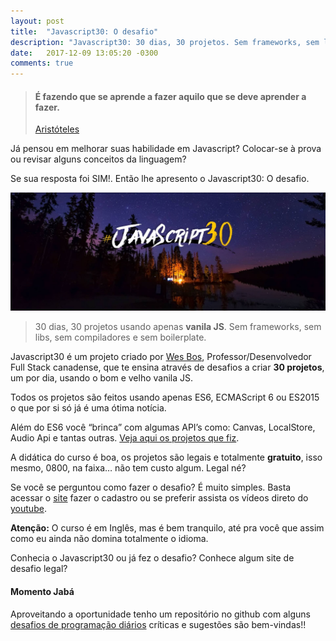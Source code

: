 ```yaml
---
layout: post
title:  "Javascript30: O desafio"
description: "Javascript30: 30 dias, 30 projetos. Sem frameworks, sem libs, sem compiladores e sem boilerplate"
date:   2017-12-09 13:05:20 -0300
comments: true
---
```


> #### É fazendo que se aprende a fazer aquilo que se deve aprender a fazer.
> [Aristóteles](https://pt.wikipedia.org/wiki/Arist%C3%B3teles)

Já pensou em melhorar suas habilidade em Javascript? Colocar-se à prova ou revisar alguns conceitos da linguagem?

Se sua resposta foi SIM!. Então lhe apresento o Javascript30: O desafio.

![Logo Javascript30](/assets/img/posts/javascript30-the-challenge.jpg)

> 30 dias, 30 projetos usando apenas __vanila JS__. Sem frameworks, sem libs, sem compiladores e sem boilerplate.

Javascript30 é um projeto criado por [Wes Bos](http://wesbos.com), Professor/Desenvolvedor Full Stack canadense, que te ensina através de desafios a criar __30 projetos__, um por dia, usando o bom e velho vanila JS.

Todos os projetos são feitos usando apenas ES6, ECMAScript 6 ou ES2015 o que por si só já é uma ótima notícia.

Além do ES6 você “brinca” com algumas API’s como: Canvas, LocalStore, Audio Api e tantas outras. [Veja aqui os projetos que fiz](https://codepen.io/collection/AZLQEe/).

A didática do curso é boa, os projetos são legais e totalmente __gratuito__, isso mesmo, 0800, na faixa… não tem custo algum. Legal né?

Se você se perguntou como fazer o desafio? É muito simples. Basta acessar o [site](https://javascript30.com) fazer o cadastro ou se preferir assista os vídeos direto do [youtube](https://www.youtube.com/watch?v=VuN8qwZoego&list=PLu8EoSxDXHP6CGK4YVJhL_VWetA865GOH).

__Atenção:__ O curso é em Inglês, mas é bem tranquilo, até pra você que assim como eu ainda não domina totalmente o idioma.

Conhecia o Javascript30 ou já fez o desafio? Conhece algum site de desafio legal?

#### Momento Jabá

Aproveitando a oportunidade tenho um repositório no github com alguns [desafios de programação diários](https://github.com/AlexsandroSA/daily-programming-challenges) críticas e sugestões são bem-vindas!!
